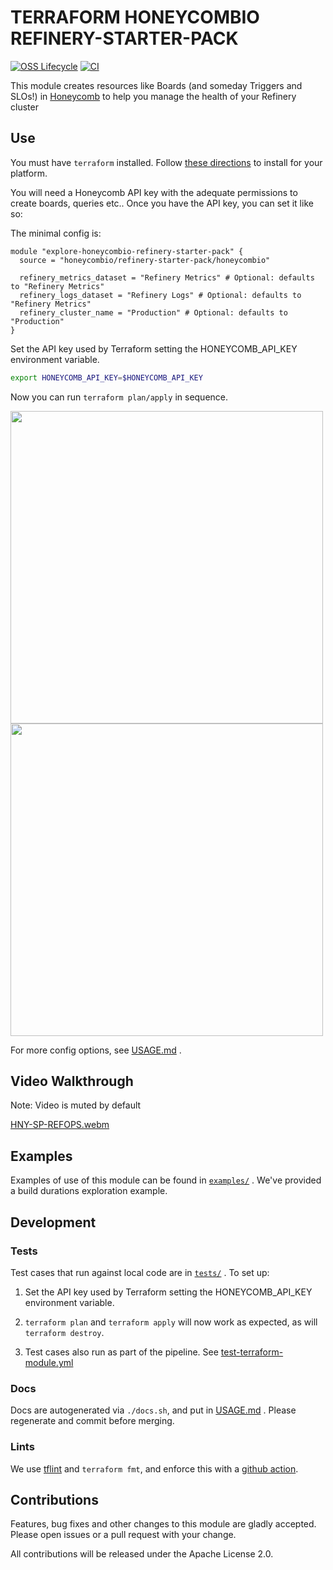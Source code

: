 TERRAFORM HONEYCOMBIO REFINERY-STARTER-PACK
================================================================

[![OSS Lifecycle](https://img.shields.io/osslifecycle/honeycombio/terraform-honeycombio-refinery-starter-pack?color=success)](https://github.com/honeycombio/home/blob/main/honeycomb-oss-lifecycle-and-practices.md)
[![CI](https://github.com/honeycombio/terraform-honeycombio-refinery-starter-pack/actions/workflows/test-terraform-module.yml/badge.svg)](https://github.com/honeycombio/terraform-honeycombio-refinery-starter-pack/actions?query=Test%20Terraform%20Module)

This module creates resources like Boards (and someday Triggers and SLOs!) in [Honeycomb](https://www.honeycomb.io) to help you manage the health of your Refinery cluster

## Use
You must have `terraform` installed. Follow [these directions](https://learn.hashicorp.com/tutorials/terraform/install-cli) to install for your platform.

You will need a Honeycomb API key with the adequate permissions to create boards, queries etc.. Once you have the API key, you can set it like so:

The minimal config is:

```hcl
module "explore-honeycombio-refinery-starter-pack" {
  source = "honeycombio/refinery-starter-pack/honeycombio"

  refinery_metrics_dataset = "Refinery Metrics" # Optional: defaults to "Refinery Metrics"
  refinery_logs_dataset = "Refinery Logs" # Optional: defaults to "Refinery Metrics"
  refinery_cluster_name = "Production" # Optional: defaults to "Production"
}
```

Set the API key used by Terraform setting the HONEYCOMB_API_KEY environment variable.

```bash
export HONEYCOMB_API_KEY=$HONEYCOMB_API_KEY
```

Now you can run `terraform plan/apply` in sequence.

<img src="https://user-images.githubusercontent.com/3537368/193894740-e22a156f-954d-49c4-96f5-1f8322bc02ff.png" width="500"> <img src="https://user-images.githubusercontent.com/3537368/193894750-44cf688e-9841-4bc0-bc21-df9a13783ec0.png" width="500">



For more config options,
see [USAGE.md](https://github.com/honeycombio/terraform-honeycombio-refinery-starter-pack/blob/main/USAGE.md)
.

## Video Walkthrough

Note: Video is muted by default

[HNY-SP-REFOPS.webm](https://user-images.githubusercontent.com/3537368/193695669-5828ef3b-ac90-4571-991e-3536574d7c66.webm)



## Examples

Examples of use of this module can be found
in [`examples/`](https://github.com/honeycombio/terraform-honeycombio-refinery-starter-pack/tree/main/examples)
. We've
provided a build durations exploration example.

## Development

### Tests

Test cases that run against local code are
in [`tests/`](https://github.com/honeycombio/terraform-honeycombio-refinery-starter-pack/tree/main/tests)
. To set up:

1. Set the API key used by Terraform setting the HONEYCOMB_API_KEY environment variable.

3. `terraform plan` and `terraform apply` will now work as expected, as will
   `terraform destroy`.

4. Test cases also run as part of the pipeline.
   See [test-terraform-module.yml](https://github.com/honeycombio/terraform-honeycombio-refinery-starter-pack/blob/main/.github/workflows/test-terraform-module.yml)

### Docs

Docs are autogenerated via `./docs.sh`, and put
in [USAGE.md](https://github.com/honeycombio/terraform-honeycombio-refinery-starter-pack/blob/main/USAGE.md)
. Please
regenerate and commit before merging.

### Lints

We use [tflint](https://github.com/terraform-linters/tflint) and `terraform
fmt`, and enforce this with a [github action](.github/workflows/tflint.yml).

## Contributions

Features, bug fixes and other changes to this module are gladly accepted. Please open issues or a pull request with your
change.

All contributions will be released under the Apache License 2.0.
